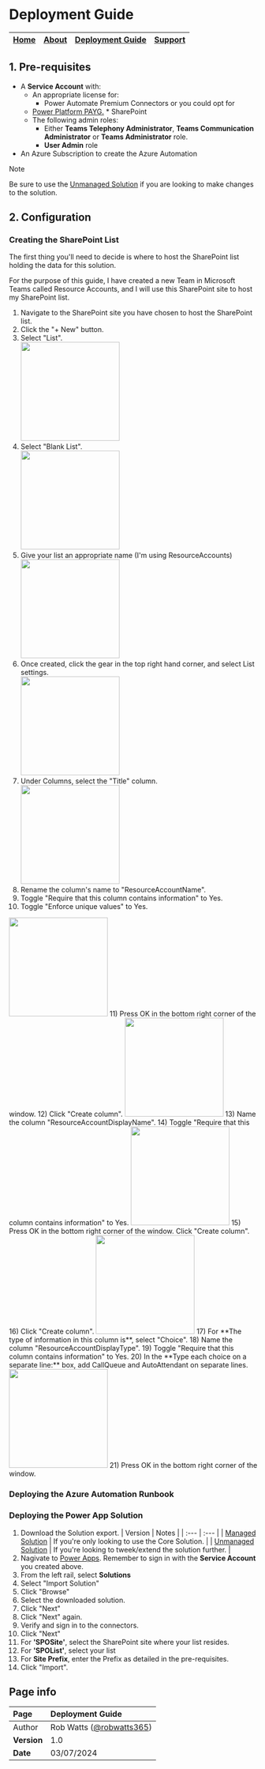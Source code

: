 # Deployment Guide

| [Home](README.md) | [About](about.md) | [Deployment Guide](deployment.md) | [Support](support.md) | 
| --- | --- | --- | --- |

## 1. Pre-requisites
* A **Service Account** with: 
    * An appropriate license for:
      * Power Automate Premium Connectors or you could opt for
    *  [Power Platform PAYG.](https://learn.microsoft.com/en-us/power-platform/admin/pay-as-you-go-overview) 
      * SharePoint
    * The following admin roles:
      *	Either **Teams Telephony Administrator**, **Teams Communication Administrator** or **Teams Administrator** role.
      * **User Admin** role
* An Azure Subscription to create the Azure Automation


 > [!NOTE]
  >  Be sure to use the [Unmanaged Solution](ExtendEmergencyCallingNotifications_unmanaged.zip)  if you are looking to make changes to the solution.  

## 2. Configuration

### Creating the SharePoint List

The first thing you'll need to decide is where to host the SharePoint list holding the data for this solution. 

For the purpose of this guide, I have created a new Team in Microsoft Teams called Resource Accounts, and I will use this SharePoint site to host my SharePoint list.  

1) Navigate to the SharePoint site you have chosen to host the SharePoint list.
2) Click the "+ New" button.
3) Select "List".  
   <img src="https://github.com/robwatts365/MicrosoftTeamsPhone-AutomateResourceAccounts/assets/65971102/ba3a4aab-843c-4bb3-ba72-ae507f6d269b" width="200" />
4) Select "Blank List".  
   <img src="https://github.com/robwatts365/MicrosoftTeamsPhone-AutomateResourceAccounts/assets/65971102/416784dc-ff44-4f39-aa24-94d63c5efdc4" width="200" />
5) Give your list an appropriate name (I'm using ResourceAccounts)  
   <img src="https://github.com/robwatts365/MicrosoftTeamsPhone-AutomateResourceAccounts/assets/65971102/9129e764-9327-4041-9601-0976c22507ff" width="200" />
6) Once created, click the gear in the top right hand corner, and select List settings.  
   <img src="https://github.com/robwatts365/MicrosoftTeamsPhone-AutomateResourceAccounts/assets/65971102/96b895d8-1e3a-41c1-a61d-8cfaaf4c1fa5" width="200" />
7) Under Columns, select the "Title" column.  
   <img src="https://github.com/robwatts365/MicrosoftTeamsPhone-AutomateResourceAccounts/assets/65971102/20f6e588-d1c8-4ebd-917b-140333d1e52a" width="200" /> 
8) Rename the column's name to "ResourceAccountName".
9) Toggle "Require that this column contains information" to Yes.
10) Toggle "Enforce unique values" to Yes.  
   <img src="https://github.com/robwatts365/MicrosoftTeamsPhone-AutomateResourceAccounts/assets/65971102/766a317d-d0e7-4c90-8074-4ff2f1709158" width="200" />  
11) Press OK in the bottom right corner of the window.
12) Click "Create column".  
   <img src="https://github.com/robwatts365/MicrosoftTeamsPhone-AutomateResourceAccounts/assets/65971102/4fe05ec4-10e4-4636-9a67-5fed6121dffc" width="200" />
13) Name the column "ResourceAccountDisplayName".
14) Toggle "Require that this column contains information" to Yes.  
   <img src="https://github.com/robwatts365/MicrosoftTeamsPhone-AutomateResourceAccounts/assets/65971102/8a8244d5-fb52-4a8f-a2bb-b2482959665c" width="200" />
15) Press OK in the bottom right corner of the window. Click "Create column".
16) Click "Create column".  
   <img src="https://github.com/robwatts365/MicrosoftTeamsPhone-AutomateResourceAccounts/assets/65971102/4fe05ec4-10e4-4636-9a67-5fed6121dffc" width="200" />
17) For **The type of information in this column is**, select "Choice".
18) Name the column "ResourceAccountDisplayType".
19) Toggle "Require that this column contains information" to Yes.
20) In the **Type each choice on a separate line:** box, add CallQueue and AutoAttendant on separate lines.  
   <img src="https://github.com/robwatts365/MicrosoftTeamsPhone-AutomateResourceAccounts/assets/65971102/98bb851d-83f3-4c8b-91b5-984c23f22a9c" width="200" />
21) Press OK in the bottom right corner of the window.

### Deploying the Azure Automation Runbook

### Deploying the Power App Solution

1) Download the Solution export.
      | Version | Notes |
   | :--- | :--- |
   | [Managed Solution](ExtendEmergencyCallingNotifications_managed.zip) | If you're only looking to use the Core Solution. |
   | [Unmanaged Solution](ExtendEmergencyCallingNotifications_unmanaged.zip) | If you're looking to tweek/extend the solution further. |  
2) Nagivate to [Power Apps](https://make.powerapps.com/). Remember to sign in with the **Service Account** you created above. 
3) From the left rail, select **Solutions**  
4) Select "Import Solution"  
5) Click "Browse"  
6) Select the downloaded solution. 
7)  Click "Next"
8)  Click "Next" again. 
9)  Verify and sign in to the connectors.  
10) Click "Next"
11) For **'SPOSite'**, select the SharePoint site where your list resides. 
12) For **'SPOList'**, select your list 
13) For **Site Prefix**, enter the Prefix as detailed in the pre-requisites.  
14) Click "Import".


## Page info

| Page | Deployment Guide |
| :--- | :--- |
| Author | Rob Watts ([@robwatts365](https://github.com/robwatts365)) |
| **Version** | 1.0 |
| **Date** | 03/07/2024 |
